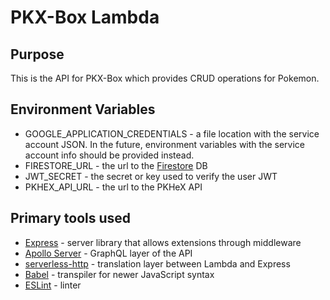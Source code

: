 # PKX-Box Lambda

## Purpose

This is the API for PKX-Box which provides CRUD operations for Pokemon.

## Environment Variables

- GOOGLE_APPLICATION_CREDENTIALS - a file location with the service account JSON. In the future, environment variables with the service account info should be provided instead.
- FIRESTORE_URL - the url to the [Firestore](https://firebase.google.com/docs/firestore) DB
- JWT_SECRET - the secret or key used to verify the user JWT
- PKHEX_API_URL - the url to the PKHeX API

## Primary tools used

- [Express](https://expressjs.com/) - server library that allows extensions through middleware
- [Apollo Server](https://www.apollographql.com/docs/apollo-server/) - GraphQL layer of the API
- [serverless-http](https://github.com/dougmoscrop/serverless-http) - translation layer between Lambda and Express
- [Babel](https://babeljs.io/) - transpiler for newer JavaScript syntax
- [ESLint](https://eslint.org/) - linter
